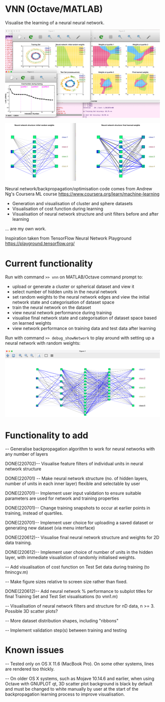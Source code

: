 # VNN (Octave/MATLAB)

Visualise the learning of a neural neural network.

![Neural Network Visualisations](220515_vnn1_visuals.png)

![Show Structure](220702_unitfeatures_spheres.png)

Neural network/backpropagation/optimisation code comes from Andrew
Ng's Coursera ML course
https://www.coursera.org/learn/machine-learning

* Generation and visualisation of cluster and sphere datasets
* Visualisation of cost function during learning
* Visualisation of neural network structure and unit filters before and after learning

... are my own work.

Inspiration taken from TensorFlow Neural Network Playground
https://playground.tensorflow.org/


# Current functionality

Run with command `>> vnn` on MATLAB/Octave command prompt to:

* upload or generate a cluster or spherical dataset and view it
* select number of hidden units in the neural network
* set random weights to the neural network edges and view the initial network state and categorisation of dataset space
* train the neural network on the dataset
* view neural network performance during training
* visualise final network state and categorisation of dataset space based on learned weights
* view network performance on training data and test data after learning


Run with command `>> debug_showNetwork` to play around with setting up
a neural network with random weights:

![Show Structure](220702_random_network.png)

# Functionality to add

-- Generalise backpropagation algorithm to work for neural networks
   with any number of layers

DONE(220702)-- Visualise feature filters of individual units in neural
   network structure

DONE(220701) -- Make neural network structure (no. of hidden layers,
   number of units in each inner layer) flexible and selectable by
   user

DONE(220701)-- Implement user input validation to ensure suitable
   parameters are used for network and training properties

DONE(220701)-- Change training snapshots to occur at earlier points in
   training, instead of quartiles.

DONE(220701)-- Implement user choice for uploading a saved dataset or
   generating new dataset (via menu interface)

DONE(220612)-- Visualise final neural network structure and weights
   for 2D data training.

DONE(220612)-- Implement user choice of number of units in the hidden
   layer, with immediate visualistion of randomly initialised weights.

-- Add visualisation of cost function on Test Set data during training
   (to fmincgv.m)

-- Make figure sizes relative to screen size rather than fixed.

DONE(220612)-- Add neural network % performance to subplot titles for
   final Training Set and Test Set visualisations (to vnn1.m)

-- Visualisation of neural network filters and structure for nD data,
   n >= 3. Possible 3D scatter plots?

-- More dataset distribution shapes, including "ribbons"

-- Implement validation step(s) between training and testing



# Known issues

-- Tested only on OS X 11.6 (MacBook Pro). On some other systems,
   lines are rendered too thickly.
   

-- On older OS X systems, such as Mojave 10.14.6 and earlier, when
   using Octave with GNUPLOT qt, 3D scatter plot background is black
   by default and must be changed to white manually by user at the
   start of the backpropagation learning process to improve
   visualisation.


